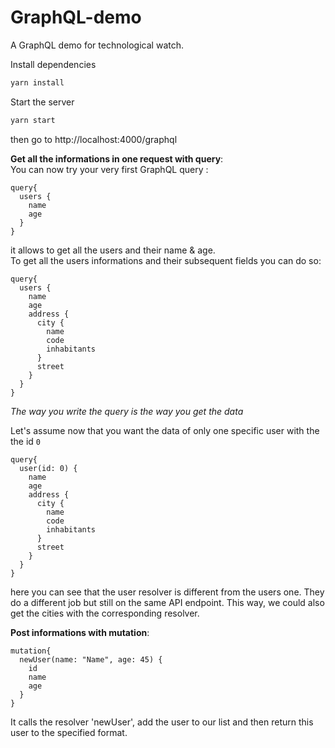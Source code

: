 # GraphQL-demo 

A GraphQL demo for technological watch.  

Install dependencies
```bash
yarn install
```

Start the server
```bash
yarn start
```

then go to http://localhost:4000/graphql


**Get all the informations in one request with query**:
</br>
You can now try your very first GraphQL query : 
```
query{
  users {
    name
    age
  }
}
```
it allows to get all the users and their name & age. 
</br>
To get all the users informations and their subsequent fields you can do so:
```
query{
  users {
    name
    age
    address {
      city {
        name
        code
        inhabitants
      }
      street
    }
  }
}
```

*The way you write the query is the way you get the data*

Let's assume now that you want the data of only one specific user with the the id `0`

```
query{
  user(id: 0) {
    name
    age
    address {
      city {
        name
        code
        inhabitants
      }
      street
    }
  }
}
```

here you can see that the user resolver is different from the users one. They do a different job but still on the same API endpoint. 
This way, we could also get the cities with the corresponding resolver. 


**Post informations with mutation**:

```
mutation{
  newUser(name: "Name", age: 45) {
    id
    name
    age
  }
}
```

It calls the resolver 'newUser', add the user to our list and then return this user to the specified format.
